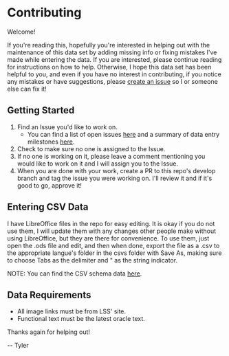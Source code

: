 # Contributing

Welcome!

If you're reading this, hopefully you're interested in helping out with the maintenance of this data set by adding missing info or fixing mistakes I've made while entering the data. If you are interested, please continue reading for instructions on how to help. Otherwise, I hope this data set has been helpful to you, and even if you have no interest in contributing, if you notice any mistakes or have suggestions, please [create an issue](https://github.com/the-fab-cube/flesh-and-blood-cards/issues/new) so I or someone else can fix it!

## Getting Started
1. Find an Issue you'd like to work on.
    * You can find a list of open issues [here](https://github.com/the-fab-cube/flesh-and-blood-cards/issues) and a summary of data entry milestones [here](https://github.com/flesh-cube/flesh-and-blood-cards/milestones).
2. Check to make sure no one is assigned to the Issue.
3. If no one is working on it, please leave a comment mentioning you would like to work on it and I will assign you to the Issue.
4. When you are done with your work, create a PR to this repo's develop branch and tag the issue you were working on. I'll review it and if it's good to go, approve it!


## Entering CSV Data
I have LibreOffice files in the repo for easy editing. It is okay if you do not use them, I will update them with any changes other people make without using LibreOffice, but they are there for convenience. To use them, just open the .ods file and edit, and then when done, export the file as a .csv to the appropriate langue's folder in the csvs folder with Save As, making sure to choose Tabs as the delimiter and " as the string indicator.

NOTE: You can find the CSV schema data [here](/documentation/csv-schemas.md).

## Data Requirements
- All image links must be from LSS' site.
- Functional text must be the latest oracle text.

Thanks again for helping out!

-- Tyler
